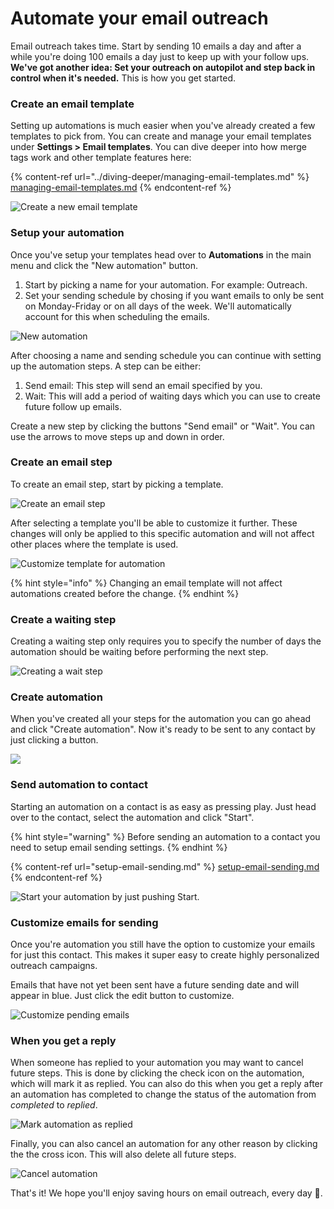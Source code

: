# Automate your email outreach

Email outreach takes time. Start by sending 10 emails a day and after a while you're doing 100 emails a day just to keep up with your follow ups. **We've got another idea: Set your outreach on autopilot and step back in control when it's needed.** This is how you get started.

### Create an email template

Setting up automations is much easier when you've already created a few templates to pick from. You can create and manage your email templates under **Settings > Email templates**. You can dive deeper into how merge tags work and other template features here:

{% content-ref url="../diving-deeper/managing-email-templates.md" %}
[managing-email-templates.md](../diving-deeper/managing-email-templates.md)
{% endcontent-ref %}

![Create a new email template](../.gitbook/assets/screenshot-2021-07-12-at-10.17.52.png)

### Setup your automation

Once you've setup your templates head over to **Automations** in the main menu and click the "New automation" button.

1. Start by picking a name for your automation. For example: Outreach.
2. Set your sending schedule by chosing if you want emails to only be sent on Monday-Friday or on all days of the week. We'll automatically account for this when scheduling the emails.

![New automation](../.gitbook/assets/screenshot-2021-07-12-at-10.26.37.png)

After choosing a name and sending schedule you can continue with setting up the automation steps. A step can be either:

1. Send email: This step will send an email specified by you.
2. Wait: This will add a period of waiting days which you can use to create future follow up emails.

Create a new step by clicking the buttons "Send email" or "Wait". You can use the arrows to move steps up and down in order.

### Create an email step

To create an email step, start by picking a template.

![Create an email step](../.gitbook/assets/screenshot-2021-07-12-at-10.31.44.png)

After selecting a template you'll be able to customize it further. These changes will only be applied to this specific automation and will not affect other places where the template is used.

![Customize template for automation](../.gitbook/assets/screenshot-2021-07-12-at-10.32.04.png)

{% hint style="info" %}
Changing an email template will not affect automations created before the change.
{% endhint %}

### Create a waiting step

Creating a waiting step only requires you to specify the number of days the automation should be waiting before performing the next step.

![Creating a wait step](../.gitbook/assets/screenshot-2021-07-12-at-10.37.07.png)

### Create automation

When you've created all your steps for the automation you can go ahead and click "Create automation". Now it's ready to be sent to any contact by just clicking a button.

![](../.gitbook/assets/screenshot-2021-07-12-at-10.30.21.png)

### Send automation to contact

Starting an automation on a contact is as easy as pressing play. Just head over to the contact, select the automation and click "Start".

{% hint style="warning" %}
Before sending an automation to a contact you need to setup email sending settings.
{% endhint %}

{% content-ref url="setup-email-sending.md" %}
[setup-email-sending.md](setup-email-sending.md)
{% endcontent-ref %}

![Start your automation by just pushing Start.](../.gitbook/assets/screenshot-2021-07-12-at-10.41.23.png)

### Customize emails for sending

Once you're automation you still have the option to customize your emails for just this contact. This makes it super easy to create highly personalized outreach campaigns.&#x20;

Emails that have not yet been sent have a future sending date and will appear in blue. Just click the edit button to customize.

![Customize pending emails](../.gitbook/assets/screenshot-2021-07-12-at-11.10.26.png)

### When you get a reply

When someone has replied to your automation you may want to cancel future steps. This is done by clicking the check icon on the automation, which will mark it as replied. You can also do this when you get a reply after an automation has completed to change the status of the automation from _completed_ to _replied_.

![Mark automation as replied](<../.gitbook/assets/Screen Shot 2022-01-20 at 09.11.52.png>)

Finally, you can also cancel an automation for any other reason by clicking the the cross icon. This will also delete all future steps.

![Cancel automation](<../.gitbook/assets/Screen Shot 2022-01-20 at 09.11.52 copy.png>)

That's it! We hope you'll enjoy saving hours on email outreach, every day 🚀.
